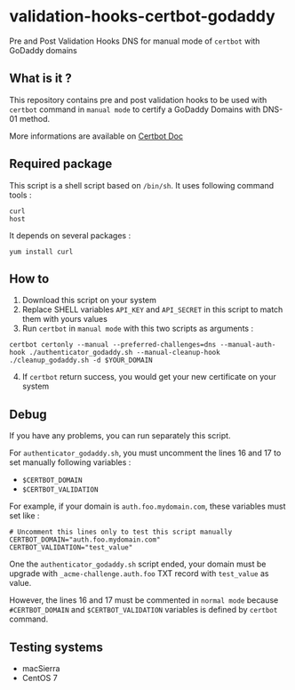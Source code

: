 validation-hooks-certbot-godaddy
=====================================
Pre and Post Validation Hooks DNS for manual mode of `certbot` with GoDaddy domains

What is it ?
-----------
This repository contains pre and post validation hooks to be used with `certbot` command in `manual mode` to certify a GoDaddy Domains with DNS-01 method.

More informations are available on [Certbot Doc](https://certbot.eff.org/docs/using.html#pre-and-post-validation-hooks)

Required package
----------
This script is a shell script based on `/bin/sh`.
It uses following command tools :
```
curl
host
```

It depends on several packages :
```
yum install curl
```

How to
----------
1. Download this script on your system
2. Replace SHELL variables `API_KEY` and `API_SECRET` in this script to match them with yours values
3. Run `certbot` in `manual mode` with this two scripts as arguments :
```
certbot certonly --manual --preferred-challenges=dns --manual-auth-hook ./authenticator_godaddy.sh --manual-cleanup-hook ./cleanup_godaddy.sh -d $YOUR_DOMAIN
```
4. If `certbot` return success, you would get your new certificate on your system

Debug
----------
If you have any problems, you can run separately this script.

For `authenticator_godaddy.sh`, you must uncomment the lines 16 and 17 to set manually following variables :
 * `$CERTBOT_DOMAIN`
 * `$CERTBOT_VALIDATION`

For example, if your domain is `auth.foo.mydomain.com`, these variables must set like :
```
# Uncomment this lines only to test this script manually
CERTBOT_DOMAIN="auth.foo.mydomain.com"
CERTBOT_VALIDATION="test_value"
```

One the `authenticator_godaddy.sh` script ended, your domain must be upgrade with `_acme-challenge.auth.foo` TXT record with `test_value` as value.  

However, the lines 16 and 17 must be commented in `normal mode` because `#CERTBOT_DOMAIN` and `$CERTBOT_VALIDATION` variables is defined by `certbot` command.

Testing systems
----------
- macSierra
- CentOS 7 


